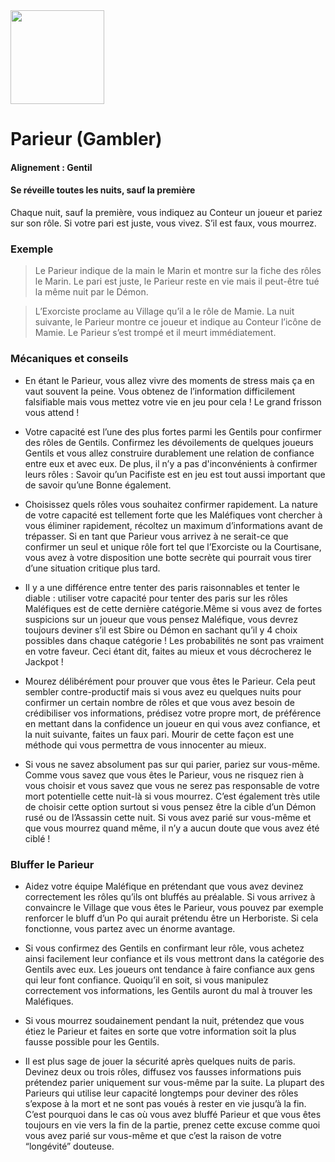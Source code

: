 <img src="https://github.com/brain-academy/wiki/blob/master/public/img/blood-on-the-clocktower/roles/gambler.png?raw=true" height="150"> 

# Parieur (Gambler)

#### Alignement : Gentil
#### Se réveille toutes les nuits, sauf la première

Chaque nuit, sauf la première, vous indiquez au Conteur un joueur et pariez sur son rôle.
Si votre pari est juste, vous vivez. S’il est faux, vous mourrez.


### Exemple 

> Le Parieur indique de la main le Marin et montre sur la fiche des rôles le Marin. Le pari est juste, le Parieur reste en vie mais il peut-être tué la même nuit par le Démon.

> L’Exorciste proclame au Village qu’il a le rôle de Mamie. La nuit suivante, le Parieur montre ce joueur et indique au Conteur l’icône de Mamie. Le Parieur s’est trompé et il meurt immédiatement.


### Mécaniques et conseils


- En étant le Parieur, vous allez vivre des moments de stress mais ça en vaut souvent la peine. Vous obtenez de l’information difficilement falsifiable mais vous mettez votre vie en jeu pour cela ! Le grand frisson vous attend ! 

- Votre capacité est l’une des plus fortes parmi les Gentils pour confirmer des rôles de Gentils. Confirmez les dévoilements de quelques joueurs Gentils et vous allez construire durablement une relation de confiance entre eux et avec eux. De plus, il n’y a pas d'inconvénients à confirmer leurs rôles : Savoir qu’un Pacifiste est en jeu est tout aussi important que de savoir qu’une Bonne également.

- Choisissez quels rôles vous souhaitez confirmer rapidement. La nature de votre capacité est tellement forte que les Maléfiques vont chercher à vous éliminer rapidement, récoltez un maximum d’informations avant de trépasser.
Si en tant que Parieur vous arrivez à ne serait-ce que confirmer un seul et unique rôle fort tel que l’Exorciste ou la Courtisane, vous avez à votre disposition une botte secrète qui pourrait vous tirer d’une situation critique plus tard.

- Il y a une différence entre tenter des paris raisonnables et tenter le diable : utiliser votre capacité pour tenter des paris sur les rôles Maléfiques est de cette dernière catégorie.Même si vous avez de fortes suspicions sur un joueur que vous pensez Maléfique, vous devrez toujours deviner s’il est Sbire ou Démon en sachant qu’il y 4 choix possibles dans chaque catégorie ! Les probabilités ne sont pas vraiment en votre faveur. Ceci étant dit, faites au mieux et vous décrocherez le Jackpot !

- Mourez délibérément pour prouver que vous êtes le Parieur. Cela peut sembler contre-productif mais si vous avez eu quelques nuits pour confirmer un certain nombre de rôles et que vous avez besoin de crédibiliser vos informations, prédisez votre propre mort, de préférence en mettant dans la confidence un joueur en qui vous avez confiance, et la nuit suivante, faites un faux pari. Mourir de cette façon est une méthode qui vous permettra de vous innocenter au mieux.

- Si vous ne savez absolument pas sur qui parier, pariez sur vous-même. Comme vous savez que vous êtes le Parieur, vous ne risquez rien à vous choisir et vous savez que vous ne serez pas responsable de votre mort potentielle cette nuit-là si vous mourrez.
C’est également très utile de choisir cette option surtout si vous pensez être la cible d’un Démon rusé ou de l’Assassin cette nuit. Si vous avez parié sur vous-même et que vous mourrez quand même, il n’y a aucun doute que vous avez été ciblé !


### Bluffer le Parieur


- Aidez votre équipe Maléfique en prétendant que vous avez devinez correctement les rôles qu’ils ont bluffés au préalable. Si vous arrivez à convaincre le Village que vous êtes le Parieur, vous pouvez par exemple renforcer le bluff d’un Po qui aurait prétendu être un Herboriste. Si cela fonctionne, vous partez avec un énorme avantage.

- Si vous confirmez des Gentils en confirmant leur rôle, vous achetez ainsi facilement leur confiance et ils vous mettront dans la catégorie des Gentils avec eux. Les joueurs ont tendance à faire confiance aux gens qui leur font confiance. Quoiqu’il en soit, si vous manipulez correctement vos informations, les Gentils auront du mal à trouver les Maléfiques.

- Si vous mourrez soudainement pendant la nuit, prétendez que vous étiez le Parieur et faites en sorte que votre information soit la plus fausse possible pour les Gentils.     

- Il est plus sage de jouer la sécurité après quelques nuits de paris. Devinez deux ou trois rôles, diffusez vos fausses informations puis prétendez parier uniquement sur vous-même par la suite. La plupart des Parieurs qui utilise leur capacité longtemps pour deviner des rôles s’expose à la mort et ne sont pas voués à rester en vie jusqu’à la fin. C’est pourquoi dans le cas où vous avez bluffé Parieur et que vous êtes toujours en vie vers la fin de la partie, prenez cette excuse comme quoi vous avez parié sur vous-même et que c’est la raison de votre “longévité” douteuse. 
